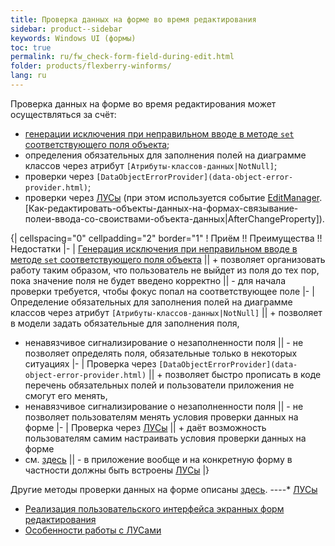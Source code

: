 ```yaml
---
title: Проверка данных на форме во время редактирования
sidebar: product--sidebar
keywords: Windows UI (формы)
toc: true
permalink: ru/fw_check-form-field-during-edit.html
folder: products/flexberry-winforms/
lang: ru
---
```

Проверка данных на форме во время редактирования может осуществляться за счёт:
* [генерации исключения при неправильном вводе в методе `set` соответствующего поля объекта](fo_сheck-object-set.html);
* определения обязательных для заполнения полей на диаграмме классов через атрибут `[Атрибуты-классов-данных|NotNull]`;
* проверки через `[DataObjectErrorProvider](data-object-error-provider.html)`;
* проверки через [ЛУСы](прикладные-системы_features-of-work-with-log-conditions.html) (при этом используется событие [EditManager](edit-manager.html).[Как-редактировать-объекты-данных-на-формах-связывание-полеи-ввода-со-своиствами-объекта-данных|AfterChangeProperty]).

{| cellspacing="0" cellpadding="2" border="1"
! Приём !! Преимущества !! Недостатки
|-
| [Генерация исключения при неправильном вводе в методе `set` соответствующего поля объекта](fo_сheck-object-set.html) || + позволяет организовать работу таким образом, что пользователь не выйдет из поля до тех пор, пока значение поля не будет введено корректно || - для начала проверки требуется, чтобы фокус попал на соответствующее поле
|-
| Определение обязательных для заполнения полей на диаграмме классов через атрибут `[Атрибуты-классов-данных|NotNull]` || + позволяет в модели задать обязательные для заполнения поля, 
 + ненавязчивое сигнализирование о незаполненности поля || - не позволяет определять поля, обязательные только в некоторых ситуациях
|-
| Проверка через `[DataObjectErrorProvider](data-object-error-provider.html)` || + позволяет быстро прописать в коде перечень обязательных полей и пользователи приложения не смогут его менять, 
 + ненавязчивое сигнализирование о незаполненности поля  || - не позволяет пользователям менять условия проверки данных на форме
|-
| Проверка через [ЛУСы](прикладные-системы_features-of-work-with-log-conditions.html) || + даёт возможность пользователям самим настраивать условия проверки данных на форме 
 + см. [здесь](прикладные-системы_Реализация-пользовательского-интерфеиса-экранных-форм-редактирования.html) || - в приложение вообще и на конкретную форму в частности должны быть встроены [ЛУСы](прикладные-системы_features-of-work-with-log-conditions.html)
|}

Другие методы проверки данных на форме описаны [здесь](fw_edit-form-validation.html).
----* [ЛУСы](прикладные-системы_Лусы.html)
* [Реализация пользовательского интерфейса экранных форм редактирования](прикладные-системы_Реализация-пользовательского-интерфеиса-экранных-форм-редактирования.html)
* [Особенности работы с ЛУСами](прикладные-системы_features-of-work-with-log-conditions.html)